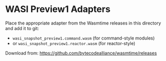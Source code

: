 # WASI Preview1 Adapters

Place the appropriate adapter from the Wasmtime releases in this directory and add it to git:

- `wasi_snapshot_preview1.command.wasm` (for command-style modules)
- or `wasi_snapshot_preview1.reactor.wasm` (for reactor-style)

Download from: https://github.com/bytecodealliance/wasmtime/releases
